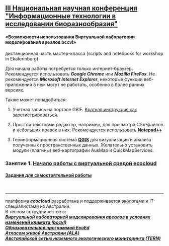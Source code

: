 ## [III Национальная научная конференция<br>"Информационные технологии в исследовании биоразнообразия"](https://insma.urfu.ru/conf/itbio)

#### «Возможности использования Виртуальной лаборатории моделирования ареалов bccvl»
дистанционная часть мастер-класса (scripts and notebooks for workshop in Ekaterinburg)

Для начала работы потребуется только интернет-браузер.<br>Рекомендуется использовать ***Google Chrome*** или ***Mozilla FireFox***. Не рекомендуется ***Microsoft Internet Explorer***, некоторые функции веб-приложений в нем могут не работать, особенно в более ранних версиях. 

Также может понадобиться:
1. Учетная запись на портале GBIF. [Краткая инструкция как зарегистрироваться](http://gbif.ru/files/manuals/GBIF_personal_account.pdf).

2. Простой текстовый редактор, например, для просмотра CSV-файлов и небольших правок в них. Рекомендуется использовать [**Notepad++**](https://notepad-plus-plus.org/)

3. Геоинформационная система [**QGIS**](https://qgis.org/ru/site/) для визуализации и анализа полученных пространственных данных. Желательно установить модули (плагины) веб-картографии AusMap и QuickMapServices.

### Занятие 1. [Начало работы с виртуальной средой ecocloud](https://github.com/MaxCarabus/SDMworkshop/blob/master/ecocloud_1_getting_started.pdf) 
#### [Задания для самостоятельной работы](ecocloud_tasks.pdf)
<br>

- - - 

платформа ***ecocloud*** разработана и поддерживается экологами и IT-специалистами из Австралии. <br>
В тесном сотрудничестве с: <br>
[***Виртуальной лабораторией моделирования ареалов в условиях изменений климата (bccvl)***](http://bccvl.org.au/)<br>
[***Образовательной программой EcoEd***](http://ecoed.org.au/about/)<br>
[***Атласом живой Австралии (ALA)***](https://www.ala.org.au/)<br>
[***Австалийской сетью наземного экологического мониторинга (TERN)***](https://www.tern.org.au/)

